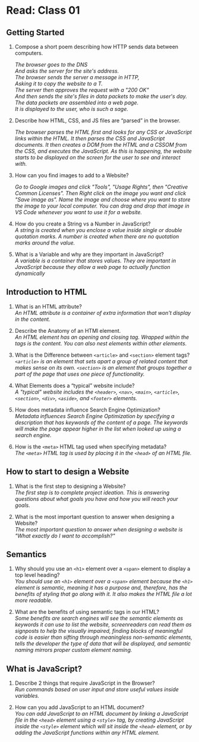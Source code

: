 # Read: Class 01

## Getting Started

1. Compose a short poem describing how HTTP sends data between computers.  

    *The browser goes to the DNS*  
    *And asks the server for the site's address.*  
    *The browser sends the server a message in HTTP,*  
    *Asking it to copy the website to a T.*  
    *The server then approves the request with a "200 OK"*  
    *And then sends the site's files in data packets to make the user's day.*  
    *The data packets are assembled into a web page.*  
    *It is displayed to the user, who is such a sage.*  

2. Describe how HTML, CSS, and JS files are “parsed” in the browser.  

    *The browser parses the HTML first and looks for any CSS or JavaScript links within the HTML. It then parses the CSS and JavaScript documents. It then creates a DOM from the HTML and a CSSOM from the CSS, and executes the JavaScript. As this is happening, the website starts to be displayed on the screen for the user to see and interact with.*

3. How can you find images to add to a Website?  
  
    *Go to Google images and click "Tools", "Usage Rights", then "Creative Common Licenses". Then Right click on the image you want and click "Save image as". Name the image and choose where you want to store the image to your local computer. You can drag and drop that image in VS Code whenever you want to use it for a website.*

4. How do you create a String vs a Number in JavaScript?  
    *A string is created when you enclose a value inside single or double quotation marks. A number is created when there are no quotation marks around the value.*

5. What is a Variable and why are they important in JavaScript?  
    *A variable is a container that stores values. They are important in JavaScript because they allow a web page to actually function dynamically*

## Introduction to HTML

1. What is an HTML attribute?  
    *An HTML attribute is a container of extra information that won't display in the content.*

2. Describe the Anatomy of an HTMl element.  
    *An HTML element has an opening and closing tag. Wrapped within the tags is the content. You can also nest elements within other elements.*

3. What is the Difference between `<article>` and `<section>` element tags?  
    *`<article>` is an element that sets apart a group of related content that makes sense on its own. `<section>` is an element that groups together a part of the page that uses one piece of functionality.*

4. What Elements does a “typical” website include?  
    *A "typical" website includes the `<header>`, `<nav>`, `<main>`, `<article>`, `<section>`, `<div>`, `<aside>`, and `<footer>` elements.*

5. How does metadata influence Search Engine Optimization?  
    *Metadata influences Search Engine Optimization by specifying a description that has keywords of the content of a page. The keywords will make the page appear higher in the list when looked up using a search engine.*

6. How is the `<meta>` HTML tag used when specifying metadata?  
    *The `<meta>` HTML tag is used by placing it in the `<head>` of an HTML file.*

## How to start to design a Website

1. What is the first step to designing a Website?  
    *The first step is to complete project ideation. This is answering questions about what goals you have and how you will reach your goals.*

2. What is the most important question to answer when designing a Website?  
    *The most important question to answer when designing a website is "What exactly do I want to accomplish?"*

## Semantics

1. Why should you use an `<h1>` element over a `<span>` element to display a top level heading?  
    *You should use an `<h1>` element over a `<span>` element because the `<h1>` element is semantic, meaning it has a purpose and, therefore, has the benefits of styling that go along with it. It also makes the HTML file a lot more readable.*

2. What are the benefits of using semantic tags in our HTML?  
    *Some benefits are search engines will see the semantic elements as keywords it can use to list the website, screenreaders can read them as signposts to help the visually impaired, finding blocks of meaningful code is easier than sifting through meaningless non-semantic elements, tells the developer the type of data that will be displayed, and semantic naming mirrors proper custom element naming.*

## What is JavaScript?

1. Describe 2 things that require JavaScript in the Browser?  
    *Run commands based on user input and store useful values inside variables.*

2. How can you add JavaScript to an HTML document?  
    *You can add JavaScript to an HTML document by linking a JavaScript file in the `<head>` element using a `<style>` tag, by creating JavaScript inside the `<style>` element which will sit inside the `<head>` element, or by adding the JavaScript functions within any HTML element.*
